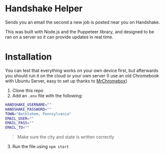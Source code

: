 # Handshake Helper

Sends you an email the second a new job is posted near you on Handshake.

This was built with Node.js and the Puppeteer library, and designed to be ran on a server so it can provide updates in real time.

# Installation

You can test that everything works on your own device first, but afterwards you should run it on the cloud or your own server (I use an old Chromebook with Ubuntu Server, easy to set up thanks to [MrChromebox](https://docs.mrchromebox.tech/))

1. Clone this repo
2. Add an `.env` file with the following:

```bash
HANDSHAKE_USERNAME=""
HANDSHAKE_PASSWORD=""
TOWN="Bethlehem, Pennsylvania"
EMAIL_USER=""
EMAIL_PASS=""
EMAIL_TO=""
```

> Make sure the city and state is written correctly

3. Run the file using `npm start`
